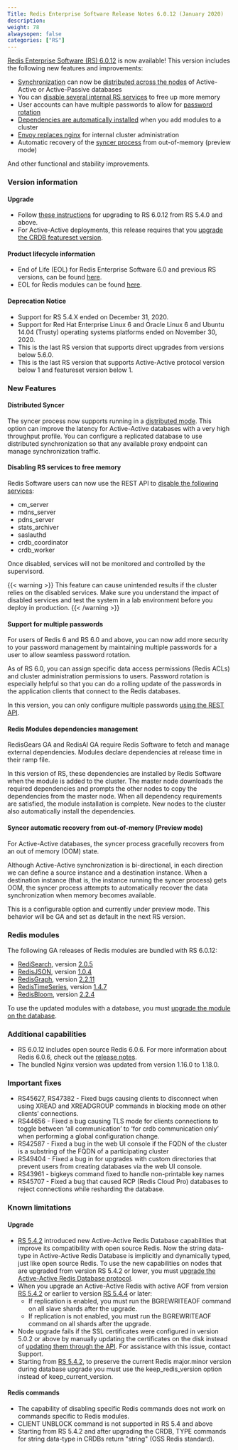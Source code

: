 ```yaml
---
Title: Redis Enterprise Software Release Notes 6.0.12 (January 2020)
description:
weight: 78
alwaysopen: false
categories: ["RS"]
---
```

[Redis Enterprise Software (RS) 6.0.12](https://redislabs.com/download-center/#downloads) is now available!
This version includes the following new features and improvements:

- [Synchronization](https://docs.redislabs.com/latest/rs/administering/designing-production/active-active/#syncer-process) can now be [distributed across the nodes](https://docs.redislabs.com/latest/rs/administering/cluster-operations/synchronization-mode/) of Active-Active or Active-Passive databases
- You can [disable several internal RS services](https://docs.redislabs.com/latest/rs/administering/troubleshooting/disabling-services/) to free up more memory
- User accounts can have multiple passwords to allow for [password rotation](https://docs.redislabs.com/latest/rs/administering/access-control/password-rotation/)
- [Dependencies are automatically installed](https://docs.redislabs.com/latest/modules/add-module-to-cluster/#adding-a-module-using-the-rest-api) when you add modules to a cluster
- [Envoy replaces nginx](https://docs.redislabs.com/latest/rs/administering/designing-production/networking/port-configurations/) for internal cluster administration
- Automatic recovery of the [syncer process](https://docs.redislabs.com/latest/rs/administering/designing-production/active-active/#syncer-process) from out-of-memory (preview mode)

And other functional and stability improvements.

### Version information

#### Upgrade

- Follow [these instructions](https://docs.redislabs.com/latest/rs/installing-upgrading/upgrading/) for upgrading to RS 6.0.12 from RS 5.4.0 and above.
- For Active-Active deployments, this release requires that you [upgrade the CRDB featureset version](https://docs.redislabs.com/latest/rs/installing-upgrading/upgrading/#upgrading-activeactive-databases).

#### Product lifecycle information

- End of Life (EOL) for Redis Enterprise Software 6.0 and previous RS versions, can be found [here](https://docs.redislabs.com/latest/rs/administering/product-lifecycle/).
- EOL for Redis modules can be found [here](https://docs.redislabs.com/latest/modules/modules-lifecycle/#modules-endoflife-schedule).

#### Deprecation Notice

- Support for RS 5.4.X ended on December 31, 2020.
- Support for Red Hat Enterprise Linux 6 and Oracle Linux 6 and Ubuntu 14.04 (Trusty) operating systems platforms ended on November 30, 2020.
- This is the last RS version that supports direct upgrades from versions below 5.6.0.
- This is the last RS version that supports Active-Active protocol version below 1 and featureset version below 1.

### New Features

#### Distributed Syncer

The syncer process now supports running in a [distributed mode](https://docs.redislabs.com/latest/rs/administering/cluster-operations/synchronization-mode/). This option can improve the latency for Active-Active databases with a very high throughput profile. You can configure a replicated database to use distributed synchronization so that any available proxy endpoint can manage synchronization traffic.

#### Disabling RS services to free memory

Redis Software users can now use the REST API to [disable the following services](https://docs.redislabs.com/latest/rs/administering/troubleshooting/disabling-services/):

- cm_server
- mdns_server
- pdns_server
- stats_archiver
- saslauthd
- crdb_coordinator
- crdb_worker

Once disabled, services will not be monitored and controlled by the supervisord.

{{< warning >}}
This feature can cause unintended results if the cluster relies on the disabled services.
Make sure you understand the impact of disabled services and test the system in a lab environment before you deploy in production.
{{< /warning >}}

#### Support for multiple passwords

For users of Redis 6 and RS 6.0 and above, you can now add more security to your password management by maintaining multiple passwords for a user to allow seamless password rotation.

As of RS 6.0, you can assign specific data access permissions (Redis ACLs) and cluster administration permissions to users.
Password rotation is especially helpful so that you can do a rolling update of the passwords in the application clients that connect to the Redis databases.

In this version, you can only configure multiple passwords [using the REST API](https://docs.redislabs.com/latest/rs/administering/access-control/password-rotation/).

#### Redis Modules dependencies management

RedisGears GA and RedisAI GA require Redis Software to fetch and manage external dependencies.
Modules declare dependencies at release time in their ramp file.

In this version of RS, these dependencies are installed by Redis Software when the module is added to the cluster.
The master node downloads the required dependencies and prompts the other nodes to copy the dependencies from the master node.
When all dependency requirements are satisfied, the module installation is complete.
New nodes to the cluster also automatically install the dependencies.

#### Syncer automatic recovery from out-of-memory (Preview mode)

For Active-Active databases, the syncer process gracefully recovers from an out of memory (OOM) state.

Although Active-Active synchronization is bi-directional, in each direction we can define a source instance and a destination instance.
When a destination instance (that is, the instance running the syncer process) gets OOM, the syncer process attempts to automatically recover the data synchronization when memory becomes available.

This is a configurable option and currently under preview mode. This behavior will be GA and set as default in the next RS version.

### Redis modules

The following GA releases of Redis modules are bundled with RS 6.0.12:

- [RediSearch](https://redislabs.com/redis-enterprise/redis-search/), version [2.0.5](https://docs.redislabs.com/latest/modules/redisearch/release-notes/redisearch-2.0-release-notes/)
- [RedisJSON](https://redislabs.com/redis-enterprise/redis-json/), version [1.0.4](https://docs.redislabs.com/latest/modules/redisjson/release-notes/redisjson-1.0-release-notes/)
- [RedisGraph](https://redislabs.com/redis-enterprise/redis-graph/), version [2.2.11](https://docs.redislabs.com/latest/modules/redisgraph/release-notes/)
- [RedisTimeSeries](https://redislabs.com/redis-enterprise/redis-time-series/), version [1.4.7](https://docs.redislabs.com/latest/modules/redistimeseries/release-notes/)
- [RedisBloom](https://redislabs.com/redis-enterprise/redis-bloom/), version [2.2.4](https://docs.redislabs.com/latest/modules/redisbloom/release-notes/redisbloom-2.2-release-notes/)

To use the updated modules with a database, you must [upgrade the module on the database](https://docs.redislabs.com/latest/modules/upgrading-rs/#upgrading-the-module-for-the-database).

### Additional capabilities

- RS 6.0.12 includes open source Redis 6.0.6. For more information about Redis 6.0.6, check out the [release notes](https://raw.githubusercontent.com/redis/redis/6.0.6/00-RELEASENOTES).
- The bundled Nginx version was updated from version 1.16.0 to 1.18.0.

### Important fixes

- RS45627, RS47382 - Fixed bugs causing clients to disconnect when using XREAD and XREADGROUP commands in blocking mode on other clients’ connections.
- RS44656 - Fixed a bug causing TLS mode for clients connections to toggle between ‘all communication’ to ‘for crdb communication only’ when performing a global configuration change.
- RS42587 - Fixed a bug in the web UI console if the FQDN of the cluster is a substring of the FQDN of a participating cluster
- RS49404 - Fixed a bug in for upgrades with custom directories that prevent users from creating databases via the web UI console.
- RS43961 - bigkeys command fixed to handle non-printable key names
- RS45707 - Fixed a bug that caused RCP (Redis Cloud Pro) databases to reject connections while resharding the database.

### Known limitations

#### Upgrade

- [RS 5.4.2](https://docs.redislabs.com/latest/rs/release-notes/rs-5-4-2-april-2019/) introduced new Active-Active Redis Database capabilities that improve its compatibility with open source Redis. Now the string data-type in Active-Active Redis Database is implicitly and dynamically typed, just like open source Redis. To use the new capabilities on nodes that are upgraded from version RS 5.4.2 or lower, you must [upgrade the Active-Active Redis Database protocol](https://docs.redislabs.com/latest/rs/installing-upgrading/upgrading/#upgrading-crdbs).
- When you upgrade an Active-Active Redis with active AOF from version [RS 5.4.2](https://docs.redislabs.com/latest/rs/release-notes/rs-5-4-2-april-2019/) or earlier to version [RS 5.4.4](https://docs.redislabs.com/latest/rs/release-notes/rs-5-4-4-june-2019/) or later:
    - If replication is enabled, you must run the BGREWRITEAOF command on all slave shards after the upgrade.
    - If replication is not enabled, you must run the BGREWRITEAOF command on all shards after the upgrade.
- Node upgrade fails if the SSL certificates were configured in version 5.0.2 or above by manually updating the certificates on the disk instead of [updating them through the API](https://docs.redislabs.com/latest/rs/administering/cluster-operations/updating-certificates/). For assistance with this issue, contact Support.
- Starting from [RS 5.4.2](https://docs.redislabs.com/latest/rs/release-notes/rs-5-4-2-april-2019/), to preserve the current Redis major.minor version during database upgrade you must use the keep_redis_version option instead of keep_current_version.

#### Redis commands

- The capability of disabling specific Redis commands does not work on commands specific to Redis modules.
- CLIENT UNBLOCK command is not supported in RS 5.4 and above
- Starting from RS 5.4.2 and after upgrading the CRDB, TYPE commands for string data-type in CRDBs return "string" (OSS Redis standard).
